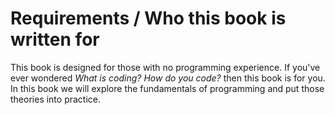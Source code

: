 # Requirements / Who this book is written for
This book is designed for those with no programming experience. If you've ever wondered *What is coding? How do you code?* then this book is for you. In this book we will explore the fundamentals of programming and put those theories into practice.